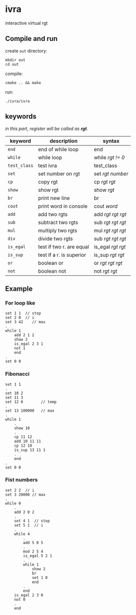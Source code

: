 # ivra
interactive virtual rgt

## Compile and run

create `out` directory:
```
mkdir out
cd out
```

compile:
```
cmake .. && make
```

run:
```
./ivra/ivra
```

## keywords

*in this part, register will be called as **rgt**.*

| keyword 		| description				| syntax				|
| ------------- | ------------------------- | --------------------- |
| `end`			| end of while loop			| end					|
| `while`		| while loop				| while *rgt != 0*		|
| `test_class`	| test ivra 				| test_class			|
| `set`			| set number on rgt			| set *rgt* *number*	|
| `cp`			| copy rgt					| cp *rgt* *rgt*		|
| `show`		| show rgt					| show *rgt*			|
| `br`			| print new line			| br					|
| `cout`		| print word in console		| cout *word*			|
| `add`			| add two rgts				| add *rgt* *rgt* *rgt*	|
| `sub`			| subtract two rgts			| sub *rgt* *rgt* *rgt*	|
| `mul`			| multiply two rgts			| mul *rgt* *rgt* *rgt*	|
| `div`			| divide two rgts			| sub *rgt* *rgt* *rgt*	|
| `is_egal`		| test if two r. are equal	| is_egal *rgt* *rgt*	|
| `is_sup`		| test if a r. is superior	| is_sup *rgt* *rgt*	|
| `or`			| boolean or				| or *rgt* *rgt* *rgt*	|
| `not`			| boolean not				| not *rgt* *rgt*		|


## Example

### For loop like

```
set 1 1	 // stop
set 2 0	 // i
set 3 42	// max
.
while 1
	add 2 1 2
	show 2
	is_egal 2 3 1
	not 1
	end
.
set 0 0
```

### Fibonacci

```
set 1 1
.
set 10 2
set 11 3
set 12 0		// temp
.
set 13 100000   // max
.
while 1
	.
	show 10
	.
	cp 11 12
	add 10 11 11
	cp 12 10
	is_sup 13 11 1
	.
	end
.
set 0 0
```

### Fist numbers

```
set 2 2	 // i
set 3 20000 // max
.
while 0
	.
	add 2 0 2
	.
	set 4 1	 // stop
	set 5 1	 // i
	.
	while 4
		.
		add 5 0 5
		.
		mod 2 5 4
		is_egal 5 2 1
		.
		while 1
			show 2
			br
			set 1 0
			end
		.
		end
	is_egal 2 3 0
	not 0
	.
	end
```

